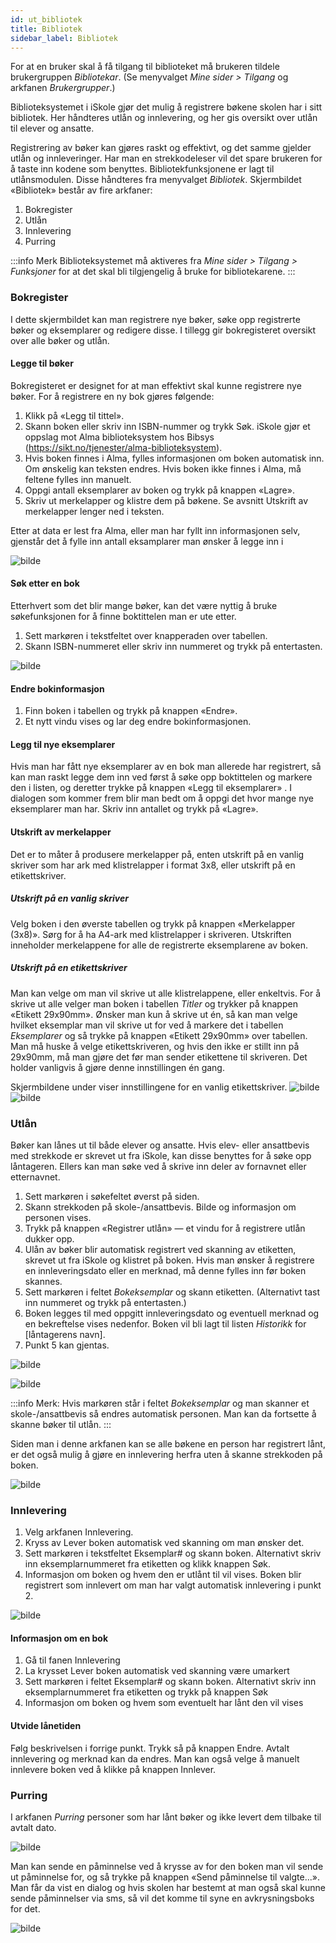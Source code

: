 ```yaml
---
id: ut_bibliotek
title: Bibliotek
sidebar_label: Bibliotek
---
```

For at en bruker skal å få tilgang til biblioteket må  brukeren tildele brukergruppen _Bibliotekar_. (Se menyvalget _Mine sider > Tilgang_ og arkfanen _Brukergrupper_.)

Biblioteksystemet i iSkole gjør det mulig å registrere bøkene skolen har i sitt bibliotek. Her håndteres utlån og innlevering, og her gis oversikt over utlån til elever og ansatte. 

Registrering av bøker kan gjøres raskt og effektivt, og det samme gjelder utlån og innleveringer. Har man en strekkodeleser vil det spare brukeren for å taste inn kodene som benyttes. Bibliotekfunksjonene er lagt til utlånsmodulen. Disse håndteres fra menyvalget _Bibliotek_. Skjermbildet «Bibliotek» består av fire arkfaner:

1. Bokregister
2. Utlån
3. Innlevering
4. Purring

:::info Merk
Biblioteksystemet må aktiveres fra _Mine sider > Tilgang > Funksjoner_ for at det skal bli tilgjengelig å bruke for bibliotekarene.
:::

### Bokregister

I dette skjermbildet kan man registrere nye bøker, søke opp registrerte bøker
og eksemplarer og redigere disse. I tillegg gir bokregisteret oversikt over alle
bøker og utlån.

#### Legge til bøker

Bokregisteret er designet for at man effektivt skal kunne registrere nye bøker.
For å registrere en ny bok gjøres følgende:
1. Klikk på «Legg til tittel».
2. Skann boken eller skriv inn ISBN-nummer og trykk Søk. iSkole gjør et
oppslag mot Alma biblioteksystem hos Bibsys (https://sikt.no/tjenester/alma-biblioteksystem).
3. Hvis boken finnes i Alma, fylles informasjonen om boken automatisk inn. Om ønskelig kan teksten endres. Hvis boken ikke finnes i Alma, må feltene fylles inn manuelt.
4. Oppgi antall eksemplarer av boken og trykk på knappen «Lagre».
5. Skriv ut merkelapper og klistre dem på bøkene. Se avsnitt Utskrift av merkelapper lenger ned i teksten.

Etter at data er lest fra Alma, eller man har fyllt inn informasjonen selv, gjenstår det å fylle inn antall eksamplarer man ønsker å legge inn i 

![bilde](/img/utl_bibliotek_bokregister_legg_til_boktittel_2.png)

#### Søk etter en bok
Etterhvert som det blir mange bøker, kan det være nyttig å bruke søkefunksjonen
for å finne boktittelen man er ute etter.
1. Sett markøren i tekstfeltet over knapperaden over tabellen.
2. Skann ISBN-nummeret eller skriv inn nummeret og trykk på entertasten.

![bilde](/img/utl_bibliotek_bokregister_sok_etter_boktittel.png)

#### Endre bokinformasjon
1. Finn boken i tabellen og trykk på knappen «Endre».
2. Et nytt vindu vises og lar deg endre bokinformasjonen.

#### Legg til nye eksemplarer
Hvis man har fått nye eksemplarer av en bok man allerede har registrert, så kan man raskt legge dem inn ved først å søke opp boktittelen og markere den i listen, og deretter trykke på knappen «Legg til eksemplarer» . I dialogen som kommer frem blir man bedt om å oppgi det hvor mange nye eksemplarer man har. Skriv inn antallet og trykk på «Lagre».

#### Utskrift av merkelapper
Det er to måter å produsere merkelapper på, enten utskrift på en vanlig skriver som har ark med klistrelapper i format 3x8, eller utskrift på en etikettskriver.

##### Utskrift på en vanlig skriver
Velg boken i den øverste tabellen og trykk på knappen «Merkelapper (3x8)». Sørg for å ha A4-ark med klistrelapper i skriveren. Utskriften inneholder merkelappene for alle de registrerte eksemplarene av boken.

##### Utskrift på en etikettskriver
Man kan velge om man vil skrive ut alle klistrelappene, eller enkeltvis. For å skrive ut alle velger man boken i tabellen _Titler_ og trykker på knappen «Etikett 29x90mm». Ønsker man kun å skrive ut én, så kan man velge hvilket eksemplar man vil skrive ut for ved å markere det i tabellen _Eksemplarer_ og så trykke på knappen «Etikett 29x90mm» over tabellen. Man må huske å velge etikettskriveren, og hvis den ikke er stillt inn på 29x90mm, må man gjøre det før man sender etikettene til skriveren. Det holder vanligvis å gjøre denne innstillingen én gang. 

Skjermbildene under viser innstillingene for en vanlig etikettskriver.
![bilde](/img/utl_bibliotek_skriverinnstillinger_1.jpeg)
![bilde](/img/utl_bibliotek_skriverinnstillinger_2.jpeg)


### Utlån
Bøker kan lånes ut til både elever og ansatte. Hvis elev- eller ansattbevis med strekkode er skrevet ut fra iSkole, kan disse benyttes for å søke opp låntageren. Ellers kan man søke ved å skrive inn deler av fornavnet eller etternavnet. 

1. Sett markøren i søkefeltet øverst på siden.
2. Skann strekkoden på skole-/ansattbevis. Bilde og informasjon om personen vises.
3. Trykk på knappen «Registrer utlån» — et vindu for å registrere utlån dukker opp.
4. Ulån av bøker blir automatisk registrert ved skanning av etiketten, skrevet ut fra iSkole og klistret på boken. Hvis man ønsker å registrere en innleveringsdato eller en merknad, må denne fylles inn før boken skannes.
5. Sett markøren i feltet _Bokeksemplar_ og skann etiketten. (Alternativt tast inn nummeret og trykk på entertasten.) 
6. Boken legges til med oppgitt innleveringsdato og eventuell merknad og en bekreftelse vises nedenfor. Boken vil bli lagt til listen _Historikk_ for [låntagerens navn].
7. Punkt 5 kan gjentas.

![bilde](/img/utl_bibliotek_utlaan_finn_person.png)

![bilde](/img/utl_bibliotek_utlaan_registrere.png)

:::info Merk:
Hvis markøren står i feltet _Bokeksemplar_ og man skanner et skole-/ansattbevis så endres automatisk personen. Man kan da fortsette å skanne bøker til utlån.
:::

Siden man i denne arkfanen kan se alle bøkene en person har registrert lånt, er det også mulig å gjøre en innlevering herfra uten å skanne strekkoden
på boken.

![bilde](/img/utl_bibliotek_utlaan_endre_utlaan.png)

### Innlevering

1. Velg arkfanen Innlevering.
2. Kryss av Lever boken automatisk ved skanning om man ønsker det.
3. Sett markøren i tekstfeltet Eksemplar# og skann boken. Alternativt skriv inn eksemplarnummeret fra etiketten og klikk knappen Søk.
4. Informasjon om boken og hvem den er utlånt til vil vises. Boken blir registrert som innlevert om man har valgt automatisk innlevering i punkt 2.

![bilde](/img/utl_bibliotek_innlevering_bokiformasjon.png)

#### Informasjon om en bok
1. Gå til fanen Innlevering
2. La krysset Lever boken automatisk ved skanning være umarkert
3. Sett markøren i feltet Eksemplar# og skann boken. Alternativt skriv inn eksemplarnummeret fra etiketten og trykk på knappen Søk
4. Informasjon om boken og hvem som eventuelt har lånt den vil vises

#### Utvide lånetiden
Følg beskrivelsen i forrige punkt. Trykk så på knappen Endre. Avtalt innlevering og merknad kan da endres. Man kan også velge å manuelt innlevere
boken ved å klikke på knappen Innlever.

### Purring
I arkfanen _Purring_ personer som har lånt bøker og ikke levert dem tilbake til avtalt dato. 

![bilde](/img/utl_bibliotek_purring_oversikt.png)

Man kan sende en påminnelse ved å krysse av for den boken man vil sende ut påminnelse for, og så trykke på knappen «Send påminnelse til valgte...». Man får da vist en dialog og hvis skolen har bestemt at man også skal kunne sende påminnelser via sms, så vil det komme til syne en avkrysningsboks for det.

![bilde](/img/utl_bibliotek_purring_send.png)
